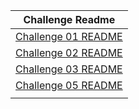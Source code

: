 

Challenge Readme                                                                  |
--------------------------------------------------------------------------------- |
[Challenge 01 README](challenge01/README.md)                                   |
[Challenge 02 README](challenge02/README.md)                                                      |                 
[Challenge 03 README](challenge03/README.md)                                                      |                 
[Challenge 05 README](challenge05/README.md)                                                      |                 
[](challenge06/README.md)                                                      |                 

